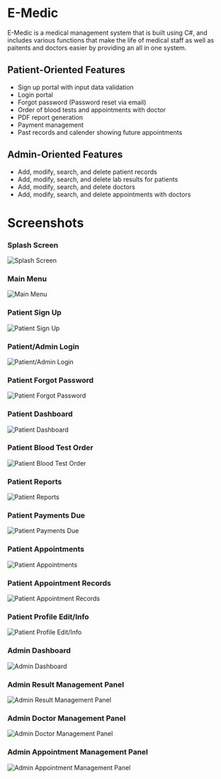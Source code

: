 # E-Medic
E-Medic is a medical management system that is built using C#, and includes various functions that make the life of medical staff as well as paitents and doctors easier by providing an all in one system.

## Patient-Oriented Features

- Sign up portal with input data validation
- Login portal
- Forgot password (Password reset via email)
- Order of blood tests and appointments with doctor 
- PDF report generation
- Payment management
- Past records and calender showing future appointments

## Admin-Oriented Features

- Add, modify, search, and delete patient records
- Add, modify, search, and delete lab results for patients
- Add, modify, search, and delete doctors
- Add, modify, search, and delete appointments with doctors

# Screenshots

### Splash Screen
![Splash Screen](/Images/SplashScreen.png)

### Main Menu
![Main Menu](/Images/MainMenu.png)

### Patient Sign Up
![Patient Sign Up](/Images/PatientSignUpPanel.png)

### Patient/Admin Login
![Patient/Admin Login](/Images/Patient-AdminLoginPanel.png)

### Patient Forgot Password
![Patient Forgot Password](/Images/PatientForgotPasswordPanel.png)

### Patient Dashboard
![Patient Dashboard](/Images/PatientDashboard.png)

### Patient Blood Test Order
![Patient Blood Test Order](/Images/PatientBloodTestPanel.png)

### Patient Reports
![Patient Reports](/Images/PatientReportsPanel.png)

### Patient Payments Due
![Patient Payments Due](/Images/PatientPaymentsDuePanel.png)

### Patient Appointments
![Patient Appointments](/Images/PatientAppointmentsPanel.png)

### Patient Appointment Records
![Patient Appointment Records](/Images/PatientAppointmentRecordsPanel.png)

### Patient Profile Edit/Info
![Patient Profile Edit/Info](/Images/PatientProfileInfoPanel.png)

### Admin Dashboard
![Admin Dashboard](/Images/AdminDashboard.png)

### Admin Result Management Panel
![Admin Result Management Panel](/Images/AdminResultManagementPanel.png)

### Admin Doctor Management Panel
![Admin Doctor Management Panel](/Images/AdminDoctorManagementPanel.png)

### Admin Appointment Management Panel
![Admin Appointment Management Panel](/Images/AdminAppointmentManagementPanel.png)
